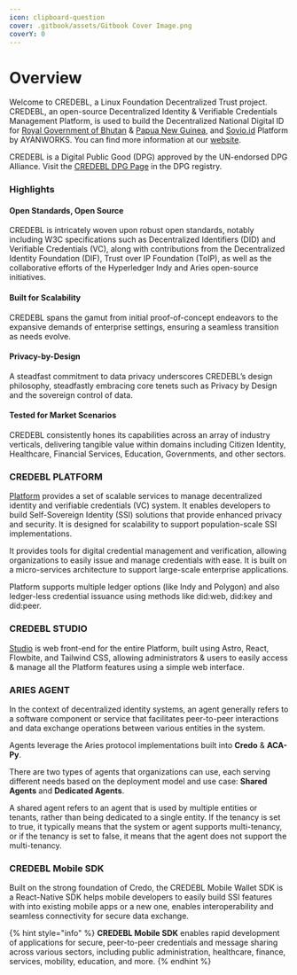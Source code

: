 ```yaml
---
icon: clipboard-question
cover: .gitbook/assets/Gitbook Cover Image.png
coverY: 0
---
```


# Overview

Welcome to CREDEBL, a Linux Foundation Decentralized Trust project. CREDEBL, an open-source Decentralized Identity & Verifiable Credentials Management Platform, is used to build the Decentralized National Digital ID for [Royal Government of Bhutan](https://www.bhutanndi.com) & [Papua New Guinea](https://www.biometricupdate.com/202410/papua-new-guinea-advances-digital-id-wallet-and-govt-platform-to-pilot), and [Sovio.id](https://sovio.id) Platform by AYANWORKS. You can find more information at our [website](https://credebl.id).

CREDEBL is a Digital Public Good (DPG) approved by the UN-endorsed DPG Alliance. Visit the [CREDEBL DPG Page](https://www.digitalpublicgoods.net/r/credebl) in the DPG registry.

### Highlights <a href="#key-features" id="key-features"></a>

#### **Open Standards, Open Source**

CREDEBL is intricately woven upon robust open standards, notably including W3C specifications such as Decentralized Identifiers (DID) and Verifiable Credentials (VC), along with contributions from the Decentralized Identity Foundation (DIF), Trust over IP Foundation (ToIP), as well as the collaborative efforts of the Hyperledger Indy and Aries open-source initiatives.

#### **Built for Scalability**

CREDEBL spans the gamut from initial proof-of-concept endeavors to the expansive demands of enterprise settings, ensuring a seamless transition as needs evolve.

#### **Privacy-by-Design**

A steadfast commitment to data privacy underscores CREDEBL’s design philosophy, steadfastly embracing core tenets such as Privacy by Design and the sovereign control of data.

#### **Tested for Market Scenarios**

CREDEBL consistently hones its capabilities across an array of industry verticals, delivering tangible value within domains including Citizen Identity, Healthcare, Financial Services, Education, Governments, and other sectors.

### CREDEBL PLATFORM <a href="#platform" id="platform"></a>

[Platform](https://github.com/credebl/platform) provides a set of scalable services to manage decentralized identity and verifiable credentials (VC) system. It enables developers to build Self-Sovereign Identity (SSI) solutions that provide enhanced privacy and security. It is designed for scalability to support population-scale SSI implementations.&#x20;

It provides tools for digital credential management and verification, allowing organizations to easily issue and manage credentials with ease. It is built on a micro-services architecture to support large-scale enterprise applications.

Platform supports multiple ledger options (like Indy and Polygon) and also ledger-less credential issuance using methods like did:web, did:key and did:peer.

### CREDEBL STUDIO <a href="#studio" id="studio"></a>

[Studio](https://github.com/credebl/studio) is web front-end for the entire Platform, built using Astro, React, Flowbite, and Tailwind CSS, allowing administrators & users to easily access & manage all the Platform features using a simple web interface.

### ARIES AGENT

In the context of decentralized identity systems, an agent generally refers to a software component or service that facilitates peer-to-peer interactions and data exchange operations between various entities in the system.

Agents leverage the Aries protocol implementations built into **Credo** & **ACA-Py**.

There are two types of agents that organizations can use, each serving different needs based on the deployment model and use case: **Shared Agents** and **Dedicated Agents**.

A shared agent refers to an agent that is used by multiple entities or tenants, rather than being dedicated to a single entity. If the tenancy is set to true, it typically means that the system or agent supports multi-tenancy, or if the tenancy is set to false, it means that the agent does not support the multi-tenancy.

### **CREDEBL Mobile SDK**

Built on the strong foundation of Credo, the CREDEBL Mobile Wallet SDK is a React-Native SDK helps mobile developers to easily build SSI features with into existing mobile apps or a new one, enables interoperability and seamless connectivity for secure data exchange.

{% hint style="info" %}
**CREDEBL Mobile SDK** enables rapid development of applications for secure, peer-to-peer credentials and message sharing across various sectors, including public administration, healthcare, finance, services, mobility, education, and more.
{% endhint %}
